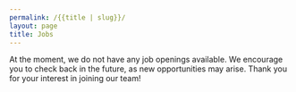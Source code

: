 ```yaml
---
permalink: /{{title | slug}}/
layout: page
title: Jobs
---
```

At the moment, we do not have any job openings available. We encourage you to check back in the future, as new opportunities may arise. Thank you for your interest in joining our team!
